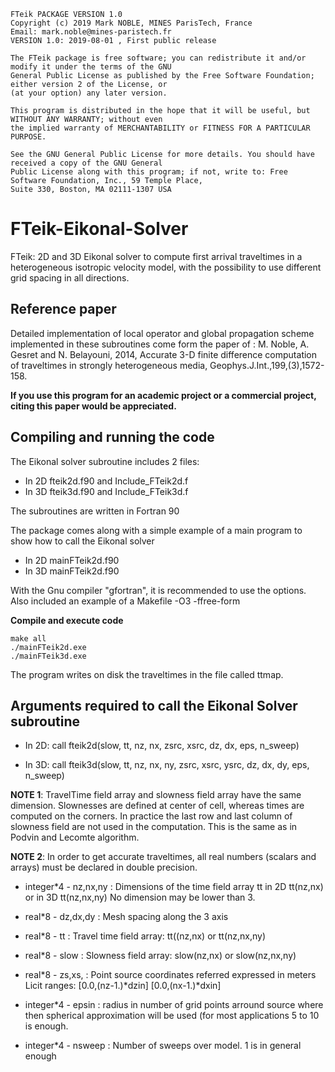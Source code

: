  
    FTeik PACKAGE VERSION 1.0
    Copyright (c) 2019 Mark NOBLE, MINES ParisTech, France
    Email: mark.noble@mines-paristech.fr
    VERSION 1.0: 2019-08-01 , First public release 
 
    The FTeik package is free software; you can redistribute it and/or modify it under the terms of the GNU
    General Public License as published by the Free Software Foundation; either version 2 of the License, or
    (at your option) any later version.
    
    This program is distributed in the hope that it will be useful, but WITHOUT ANY WARRANTY; without even
    the implied warranty of MERCHANTABILITY or FITNESS FOR A PARTICULAR PURPOSE.
    
    See the GNU General Public License for more details. You should have received a copy of the GNU General
    Public License along with this program; if not, write to: Free Software Foundation, Inc., 59 Temple Place,
    Suite 330, Boston, MA 02111-1307 USA

# FTeik-Eikonal-Solver

FTeik: 2D and 3D Eikonal solver to compute first arrival traveltimes in a heterogeneous isotropic velocity model, with the possibility to use different grid spacing in all directions.

## Reference paper
Detailed implementation of local operator and global propagation scheme implemented in these subroutines come form the paper of : M. Noble, A. Gesret and N. Belayouni, 2014, Accurate 3-D finite difference computation of traveltimes in strongly heterogeneous media, Geophys.J.Int.,199,(3),1572-158.

**If you use this program for an academic project or a commercial project, citing this paper would be appreciated.**

## Compiling and running the code

The Eikonal solver subroutine includes 2 files:
- In 2D fteik2d.f90 and Include_FTeik2d.f
- In 3D fteik3d.f90 and Include_FTeik3d.f

The subroutines are written in Fortran 90

The package comes along with a simple example of a main program to show how to call the Eikonal solver
- In 2D mainFTeik2d.f90
- In 3D mainFTeik2d.f90

With the Gnu compiler "gfortran", it is recommended to use the options. Also included an example of a Makefile
  -O3 -ffree-form
  
  **Compile and execute code**
  
 ```console
 make all
 ./mainFTeik2d.exe
 ./mainFTeik3d.exe
 ```
 The program writes on disk the traveltimes in the file called ttmap.

## Arguments required to call the Eikonal Solver subroutine

 - In 2D: call fteik2d(slow, tt, nz, nx, zsrc, xsrc, dz, dx, eps, n_sweep)
 
 - In 3D: call fteik3d(slow, tt, nz, nx, ny, zsrc, xsrc, ysrc, dz, dx, dy, eps, n_sweep)
 
 **NOTE 1**: TravelTime field array and slowness field array have the same
           dimension. Slownesses are defined at center of cell, whereas times
           are computed on the corners. In practice the last row and last
           column of slowness field are not used in the computation. This is
           the same as in Podvin and Lecomte algorithm.

 **NOTE 2**: In order to get accurate traveltimes, all real numbers (scalars and arrays)
           must be declared in double precision.

- integer*4 - nz,nx,ny : Dimensions of the time field array tt
                      in 2D tt(nz,nx) or in 3D tt(nz,nx,ny)
                      No dimension may be lower than 3.

 - real*8    - dz,dx,dy : Mesh spacing along the 3 axis

 - real*8    - tt       : Travel time field array: tt((nz,nx) or tt(nz,nx,ny)

 - real*8    - slow     : Slowness field array: slow(nz,nx) or slow(nz,nx,ny)

 - real*8    - zs,xs, : Point source coordinates referred expressed in meters
                    Licit ranges: [0.0,(nz-1.)*dzin] [0.0,(nx-1.)*dxin]

 - integer*4 - epsin : radius in number of grid points arround source where then
                   spherical approximation will be used (for most applications
                   5 to 10 is enough.

 - integer*4 - nsweep : Number of sweeps over model. 1 is in general enough
